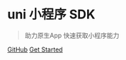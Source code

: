 # **uni 小程序 SDK**

> 助力原生App 快速获取小程序能力

[GitHub](https://github.com/dcloudio/native-docs)
[Get Started](#概述)


<!--![color](#f8f8f8)-->